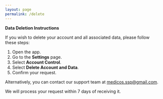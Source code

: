 ```yaml
---
layout: page
permalink: /delete
---
```

**Data Deletion Instructions**

<p>If you wish to delete your account and all associated data, please follow these steps:</p>
<ol>
    <li>Open the app.</li>
    <li>Go to the <strong>Settings</strong> page.</li>
    <li>Select <strong>Account Control</strong>.</li>
    <li>Select <strong>Delete Account and Data</strong>.</li>
    <li>Confirm your request.</li>
</ol>
<p>Alternatively, you can contact our support team at <a href="mailto:medicos.ssp@gmail.com">medicos.ssp@gmail.com</a>.</p>
<p>We will process your request within 7 days of receiving it.</p>
